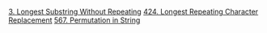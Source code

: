 [3. Longest Substring Without Repeating](https://leetcode.com/problems/longest-substring-without-repeating-characters/)
[424. Longest Repeating Character Replacement](https://leetcode.com/problems/longest-repeating-character-replacement/)
[567. Permutation in String](https://leetcode.com/problems/permutation-in-string/)
